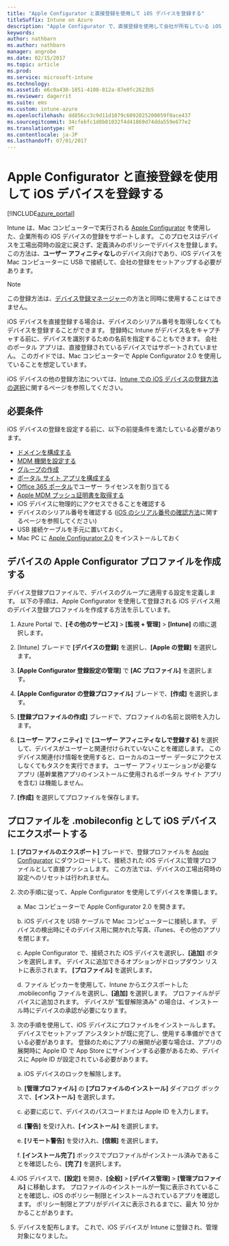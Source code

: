 ```yaml
---
title: "Apple Configurator と直接登録を使用して iOS デバイスを登録する"
titleSuffix: Intune on Azure
description: "Apple Configurator で、直接登録を使用して会社が所有している iOS デバイスを登録する方法について説明します。\""
keywords: 
author: nathbarn
ms.author: nathbarn
manager: angrobe
ms.date: 02/15/2017
ms.topic: article
ms.prod: 
ms.service: microsoft-intune
ms.technology: 
ms.assetid: e6c0a430-1851-4108-812a-87e0fc2623b5
ms.reviewer: dagerrit
ms.suite: ems
ms.custom: intune-azure
ms.openlocfilehash: dd856cc3c9d11d1079c6092025200059f0ace437
ms.sourcegitcommit: 34cfebfc1d8b81032f4d41869d74dda559e677e2
ms.translationtype: HT
ms.contentlocale: ja-JP
ms.lasthandoff: 07/01/2017
---
```

# <a name="enroll-ios-devices-with-apple-configurator-and-direct-enrollment"></a>Apple Configurator と直接登録を使用して iOS デバイスを登録する 

[!INCLUDE[azure_portal](./includes/azure_portal.md)]

Intune は、Mac コンピューターで実行される [Apple Configurator](https://itunes.apple.com/us/app/apple-configurator-2/id1037126344?mt=12) を使用した、企業所有の iOS デバイスの登録をサポートします。 このプロセスはデバイスを工場出荷時の設定に戻さず、定義済みのポリシーでデバイスを登録します。 この方法は、**ユーザー アフィニティなし**のデバイス向けであり、iOS デバイスを Mac コンピューターに USB で接続して、会社の登録をセットアップする必要があります。

>[!NOTE]
>この登録方法は、[デバイス登録マネージャー](device-enrollment-manager-enroll.md)の方法と同時に使用することはできません。

iOS デバイスを直接登録する場合は、デバイスのシリアル番号を取得しなくてもデバイスを登録することができます。 登録時に Intune がデバイス名をキャプチャする前に、デバイスを識別するための名前を指定することもできます。 会社のポータル アプリは、直接登録されているデバイスではサポートされていません。 このガイドでは、Mac コンピューターで Apple Configurator 2.0 を使用していることを想定しています。

iOS デバイスの他の登録方法については、[Intune での iOS デバイスの登録方法の選択](enrollment-method-choose-ios.md)に関するページを参照してください。


## <a name="prerequisites"></a>必要条件

iOS デバイスの登録を設定する前に、以下の前提条件を満たしている必要があります。

- [ドメインを構成する](custom-domain-name-configure.md)
- [MDM 機関を設定する](mdm-authority-set.md)
- [グループの作成](https://docs.microsoft.com/intune-classic/get-started/start-with-a-paid-subscription-to-microsoft-intune-step-5)
- [ポータル サイト アプリを構成する](company-portal-app.md)
- [Office 365 ポータル](http://go.microsoft.com/fwlink/p/?LinkId=698854)でユーザー ライセンスを割り当てる
- [Apple MDM プッシュ証明書を取得する](apple-mdm-push-certificate-get.md)
- iOS デバイスに物理的にアクセスできることを確認する
- デバイスのシリアル番号を確認する ([iOS のシリアル番号の確認方法](https://support.apple.com//HT204308)に関するページを参照してください)
- USB 接続ケーブルを手元に置いておく。
- Mac PC に [Apple Configurator 2.0](https://itunes.apple.com/us/app/apple-configurator-2/id1037126344?mt=12) をインストールしておく

## <a name="create-an-apple-configurator-profile-for-devices"></a>デバイスの Apple Configurator プロファイルを作成する

デバイス登録プロファイルで、デバイスのグループに適用する設定を定義します。 以下の手順は、Apple Configurator を使用して登録される iOS デバイス用のデバイス登録プロファイルを作成する方法を示しています。

1. Azure Portal で、**[その他のサービス]** > **[監視 + 管理]** > **[Intune]** の順に選択します。

2. [Intune] ブレードで **[デバイスの登録]** を選択し、**[Apple の登録]** を選択します。

3. **[Apple Configurator 登録設定の管理]** で **[AC プロファイル]** を選択します。

4. **[Apple Configurator の登録プロファイル]** ブレードで、**[作成]** を選択します。

5. **[登録プロファイルの作成]** ブレードで、プロファイルの名前と説明を入力します。

6. **[ユーザー アフィニティ]** で **[ユーザー アフィニティなしで登録する]** を選択して、デバイスがユーザーと関連付けられていないことを確認します。 このデバイス関連付け情報を使用すると、ローカルのユーザー データにアクセスしなくてもタスクを実行できます。 ユーザー アフィリエーションが必要なアプリ (基幹業務アプリのインストールに使用されるポータル サイト アプリを含む) は機能しません。

7. **[作成]** を選択してプロファイルを保存します。

## <a name="export-the-profile-as-mobileconfig-to-ios-devices"></a>プロファイルを .mobileconfig として iOS デバイスにエクスポートする

1. **[プロファイルのエクスポート]** ブレードで、登録プロファイルを [Apple Configurator](https://itunes.apple.com/us/app/apple-configurator-2/id1037126344?mt=12) にダウンロードして、接続された iOS デバイスに管理プロファイルとして直接プッシュします。 この方法では、デバイスの工場出荷時の設定へのリセットは行われません。

2. 次の手順に従って、Apple Configurator を使用してデバイスを準備します。

   a. Mac コンピューターで Apple Configurator 2.0 を開きます。

   b. iOS デバイスを USB ケーブルで Mac コンピューターに接続します。 デバイスの検出時にそのデバイス用に開かれた写真、iTunes、その他のアプリを閉じます。

   c. Apple Configurator で、接続された iOS デバイスを選択し、**[追加]** ボタンを選択します。 デバイスに追加できるオプションがドロップダウン リストに表示されます。 **[プロファイル]** を選択します。

   d. ファイル ピッカーを使用して、Intune からエクスポートした .mobileconfig ファイルを選択し、**[追加]** を選択します。 プロファイルがデバイスに追加されます。 デバイスが "監督解除済み" の場合は、インストール時にデバイスの承認が必要になります。

3. 次の手順を使用して、iOS デバイスにプロファイルをインストールします。 デバイスでセットアップ アシスタントが既に完了し、使用する準備ができている必要があります。 登録のためにアプリの展開が必要な場合は、アプリの展開時に Apple ID で App Store にサインインする必要があるため、デバイスに Apple ID が設定されている必要があります。

   a. iOS デバイスのロックを解除します。

   b. **[管理プロファイル]** の **[プロファイルのインストール]** ダイアログ ボックスで、**[インストール]** を選択します。

   c. 必要に応じて、デバイスのパスコードまたは Apple ID を入力します。

   d. **[警告]** を受け入れ、**[インストール]** を選択します。

   e. **[リモート警告]** を受け入れ、**[信頼]** を選択します。

   f. **[インストール完了]** ボックスでプロファイルがインストール済みであることを確認したら、**[完了]** を選択します。

4. iOS デバイスで、**[設定]** を開き、**[全般]** > **[デバイス管理]** > **[管理プロファイル]** に移動します。 プロファイルのインストールが一覧に表示されていることを確認し、iOS のポリシー制限とインストールされているアプリを確認します。 ポリシー制限とアプリがデバイスに表示されるまでに、最大 10 分かかることがあります。

5. デバイスを配布します。 これで、iOS デバイスが Intune に登録され、管理対象になりました。
